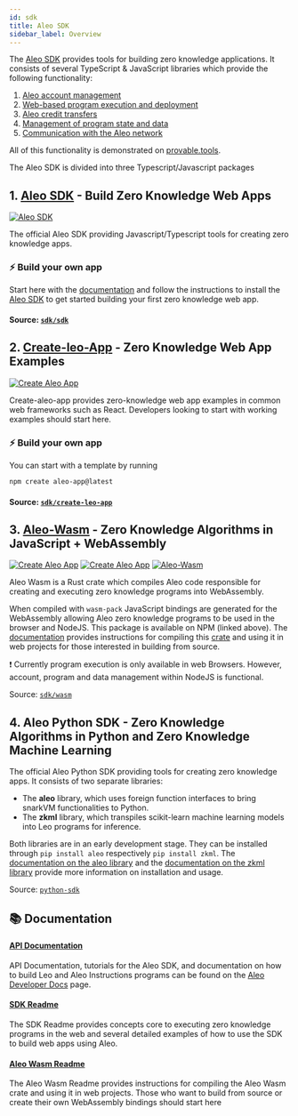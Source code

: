 ```yaml
---
id: sdk
title: Aleo SDK
sidebar_label: Overview
---
```



The [Aleo SDK](https://github.com/ProvableHQ/sdk) provides tools for building zero knowledge applications. It consists of
several TypeScript & JavaScript libraries which provide the following functionality:
1. [Aleo account management](https://aleo.tools/account)
2. [Web-based program execution and deployment](https://aleo.tools/develop)
3. [Aleo credit transfers](https://aleo.tools/transfer)
4. [Management of program state and data](https://aleo.tools/record)
5. [Communication with the Aleo network](https://aleo.tools/rest)

All of this functionality is demonstrated on [provable.tools](https://www.provable.tools/).


The Aleo SDK is divided into three Typescript/Javascript packages

## 1. [Aleo SDK](./sdk/typescript/00_sdk_overview.md) - Build Zero Knowledge Web Apps

<a href="https://www.npmjs.com/package/@provablehq/sdk"> <img alt="Aleo SDK" src="https://img.shields.io/npm/l/%40aleohq%2Fsdk?label=NPM%20-%20Aleo%20SDK&labelColor=green&color=blue" /></a>


The official Aleo SDK providing Javascript/Typescript tools for creating zero knowledge apps.

### ⚡ Build your own app

Start here with the [documentation](./sdk/typescript/00_sdk_overview.md) and follow the instructions to install the [Aleo SDK](https://github.com/AleoHQ/sdk/tree/testnet3/sdk#readme) to get started building your
first zero knowledge web app.

#### Source: [`sdk/sdk`](https://github.com/AleoHQ/sdk/tree/testnet3/sdk)


## 2. [Create-leo-App](./sdk/create-aleo-app/00_app_installation.md) - Zero Knowledge Web App Examples

<a href="https://www.npmjs.com/package/create-aleo-app"> <img alt="Create Aleo App" src="https://img.shields.io/npm/l/create-aleo-app?label=NPM%20-%20Create-Aleo-App&labelColor=green&color=blue" /></a>

Create-aleo-app provides zero-knowledge web app examples in common web frameworks such as React. Developers looking to
start with working examples should start here.

### ⚡ Build your own app


You can start with a template by running
```bash
npm create aleo-app@latest
```

#### Source: [`sdk/create-leo-app`](https://github.com/ProvableHQ/sdk/tree/testnet3/create-leo-app)

## 3. [Aleo-Wasm](./sdk/wasm/00_wasm_installation.md) - Zero Knowledge Algorithms in JavaScript + WebAssembly

<a href="https://www.npmjs.com/package/@provablehq/wasm"> <img alt="Create Aleo App" src="https://img.shields.io/npm/l/%40aleohq%2Fwasm?label=NPM%20-%20Aleo%20Wasm&labelColor=green&color=blue" /></a>
<a href="https://www.npmjs.com/package/@aleohq/nodejs"> <img alt="Create Aleo App" src="https://img.shields.io/npm/l/%40aleohq%2Fnodejs?label=NPM%20-%20Aleo%20Nodejs&labelColor=green&color=blue" /></a>
<a href="https://crates.io/crates/aleo-wasm"> <img alt="Aleo-Wasm" src="https://img.shields.io/crates/v/aleo-wasm.svg?color=neon" /></a>

Aleo Wasm is a Rust crate which compiles Aleo code responsible for creating and executing zero knowledge programs into
WebAssembly.

When compiled with `wasm-pack` JavaScript bindings are generated for the WebAssembly allowing Aleo zero
knowledge programs to be used in the browser and NodeJS. This package is available on NPM (linked above). The 
[documentation](./sdk/wasm/00_wasm_installation.md) provides instructions for compiling this [crate](https://github.com/ProvableHQ/sdk/tree/testnet3/wasm) and using it in web projects for those interested in building from
source.

❗ Currently program execution is only available in web Browsers. However, account, program and data management within
NodeJS is functional.

Source: [`sdk/wasm`](https://github.com/AleoHQ/sdk/tree/testnet3/wasm)

## 4. Aleo Python SDK - Zero Knowledge Algorithms in Python and Zero Knowledge Machine Learning

The official Aleo Python SDK providing tools for creating zero knowledge apps. It consists of two separate libraries:

* The **aleo** library, which uses foreign function interfaces to bring snarkVM functionalities to Python.
* The **zkml** library, which transpiles scikit-learn machine learning models into Leo programs for inference.

Both libraries are in an early development stage. They can be installed through `pip install aleo` respectively `pip install zkml`. The 
[documentation on the aleo library](./sdk/python/00_aleo_sdk.md) and the [documentation on the zkml library](./sdk/python/01_zkml_transpiler.md) provide more information on installation and usage.

<!-- markdown-link-check-disable -->
Source: [`python-sdk`](https://github.com/AleoHQ/python-sdk)
<!-- markdown-link-check-enable -->

## 📚 Documentation

#### [API Documentation](https://developer.aleo.org)
API Documentation, tutorials for the Aleo SDK, and documentation on how to build Leo and Aleo Instructions programs can
be found on the [Aleo Developer Docs](https://developer.aleo.org) page.

#### [SDK Readme](https://github.com/ProvableHQ/sdk/tree/testnet3/sdk#readme)
The SDK Readme provides concepts core to executing zero knowledge programs in the web and several detailed examples of
how to use the SDK to build web apps using Aleo.

#### [Aleo Wasm Readme](https://github.com/ProvableHQ/sdk/tree/testnet3/wasm#readme)
The Aleo Wasm Readme provides instructions for compiling the Aleo Wasm crate and using it in web projects. Those who
want to build from source or create their own WebAssembly bindings should start here
